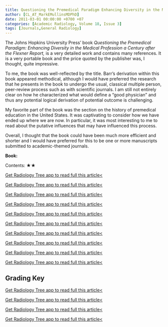 ```yaml
---
title: Questioning the Premedical Paradigm Enhancing Diversity in the Medical Profession a Century After the Flexner Report
author: [CL_AT_MarkEMullinsMDPhD]
date: 2011-03-01 00:00:00 +0700 +07
categories: [Academic Radiology, Volume 18, Issue 3]
tags: [Journals,General Radiology]
---
```

The Johns Hopkins University Press’ book _Questioning the Premedical Paradigm: Enhancing Diversity in the Medical Profession a Century after the Flexner Report,_ is a very detailed work and contains many references. It is a very portable book and the price quoted by the publisher was, I thought, quite impressive.

To me, the book was well-reflected by the title. Barr’s derivation within this book appeared methodical, although I would have preferred the research that he presents in the book to undergo the usual, classical multiple person, peer-review process such as with scientific journals. I am still not entirely clear on how he characterized what would define a “good physician” and thus any potential logical derivation of potential outcome is challenging.

My favorite part of the book was the section on the history of premedical education in the United States. It was captivating to consider how we have ended up where we are now. In particular, it was most interesting to me to read about the putative influences that may have influenced this process.

Overall, I thought that the book could have been much more efficient and shorter and I would have preferred for this to be one or more manuscripts submitted to academic-themed journals.

**Book:**

Contents: ★★

[Get Radiology Tree app to read full this article<](https://clinicalpub.com/app)

[Get Radiology Tree app to read full this article<](https://clinicalpub.com/app)

[Get Radiology Tree app to read full this article<](https://clinicalpub.com/app)

[Get Radiology Tree app to read full this article<](https://clinicalpub.com/app)

[Get Radiology Tree app to read full this article<](https://clinicalpub.com/app)

[Get Radiology Tree app to read full this article<](https://clinicalpub.com/app)

[Get Radiology Tree app to read full this article<](https://clinicalpub.com/app)

[Get Radiology Tree app to read full this article<](https://clinicalpub.com/app)

[Get Radiology Tree app to read full this article<](https://clinicalpub.com/app)

[Get Radiology Tree app to read full this article<](https://clinicalpub.com/app)

## Grading Key

[Get Radiology Tree app to read full this article<](https://clinicalpub.com/app)

[Get Radiology Tree app to read full this article<](https://clinicalpub.com/app)

[Get Radiology Tree app to read full this article<](https://clinicalpub.com/app)

[Get Radiology Tree app to read full this article<](https://clinicalpub.com/app)